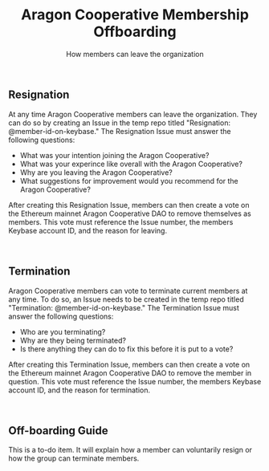 

<h1 align='center'>Aragon Cooperative Membership Offboarding</h1>
<p align='center'>How members can leave the organization</p>
<br>

## Resignation

At any time Aragon Cooperative members can leave the organization. They can do so by creating an Issue in the temp repo titled "Resignation: @member-id-on-keybase." The Resignation Issue must answer the following questions:
- What was your intention joining the Aragon Cooperative?
- What was your experince like overall with the Aragon Cooperative?
- Why are you leaving the Aragon Cooperative?
- What suggestions for improvement would you recommend for the Aragon Cooperative?

After creating this Resignation Issue, members can then create a vote on the Ethereum mainnet Aragon Cooperative DAO to remove themselves as members. This vote must reference the Issue number, the members Keybase account ID, and the reason for leaving.

<br>

## Termination

Aragon Cooperative members can vote to terminate current members at any time. To do so, an Issue needs to be created in the temp repo titled "Termination: @member-id-on-keybase." The Termination Issue must answer the following questions:
- Who are you terminating?
- Why are they being terminated?
- Is there anything they can do to fix this before it is put to a vote?

After creating this Termination Issue, members can then create a vote on the Ethereum mainnet Aragon Cooperative DAO to remove the member in question. This vote must reference the Issue number, the members Keybase account ID, and the reason for termination.

<br>

## Off-boarding Guide

This is a to-do item. It will explain how a member can voluntarily resign or how the group can terminate members. 


